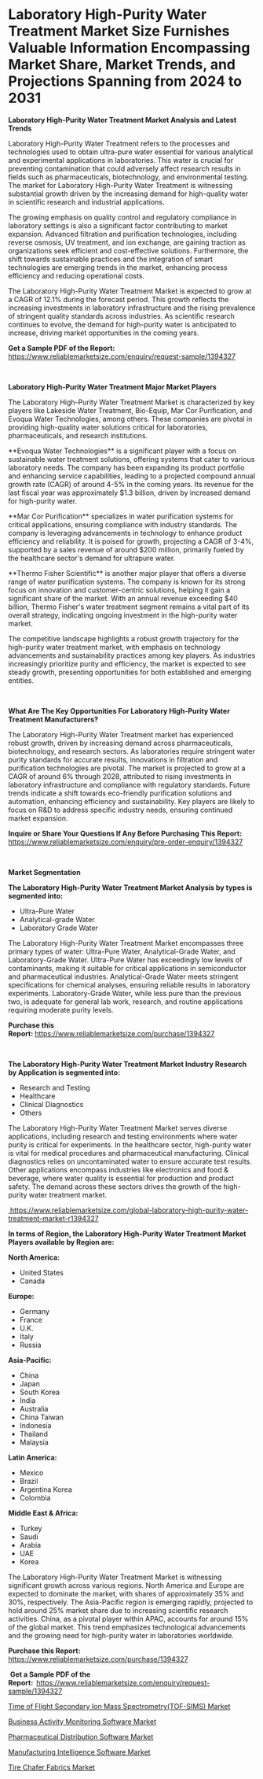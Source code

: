<p><h1>Laboratory High-Purity Water Treatment Market Size Furnishes Valuable Information Encompassing Market Share, Market Trends, and Projections Spanning from 2024 to 2031</h1></p><p><strong>Laboratory High-Purity Water Treatment Market Analysis and Latest Trends</strong></p>
<p><p>Laboratory High-Purity Water Treatment refers to the processes and technologies used to obtain ultra-pure water essential for various analytical and experimental applications in laboratories. This water is crucial for preventing contamination that could adversely affect research results in fields such as pharmaceuticals, biotechnology, and environmental testing. The market for Laboratory High-Purity Water Treatment is witnessing substantial growth driven by the increasing demand for high-quality water in scientific research and industrial applications.</p><p>The growing emphasis on quality control and regulatory compliance in laboratory settings is also a significant factor contributing to market expansion. Advanced filtration and purification technologies, including reverse osmosis, UV treatment, and ion exchange, are gaining traction as organizations seek efficient and cost-effective solutions. Furthermore, the shift towards sustainable practices and the integration of smart technologies are emerging trends in the market, enhancing process efficiency and reducing operational costs.</p><p>The Laboratory High-Purity Water Treatment Market is expected to grow at a CAGR of 12.1% during the forecast period. This growth reflects the increasing investments in laboratory infrastructure and the rising prevalence of stringent quality standards across industries. As scientific research continues to evolve, the demand for high-purity water is anticipated to increase, driving market opportunities in the coming years.</p></p>
<p><strong>Get a Sample PDF of the Report:&nbsp;</strong> <a href="https://www.reliablemarketsize.com/enquiry/request-sample/1394327?utm_campaign=1836&utm_medium=2&utm_source=Github&utm_content=ia&utm_term=05122024&utm_id=laboratory-high-purity-water-treatment">https://www.reliablemarketsize.com/enquiry/request-sample/1394327</a></p>
<p>&nbsp;</p>
<p><strong>Laboratory High-Purity Water Treatment Major Market Players</strong></p>
<p><p>The Laboratory High-Purity Water Treatment Market is characterized by key players like Lakeside Water Treatment, Bio-Equip, Mar Cor Purification, and Evoqua Water Technologies, among others. These companies are pivotal in providing high-quality water solutions critical for laboratories, pharmaceuticals, and research institutions.</p><p>**Evoqua Water Technologies** is a significant player with a focus on sustainable water treatment solutions, offering systems that cater to various laboratory needs. The company has been expanding its product portfolio and enhancing service capabilities, leading to a projected compound annual growth rate (CAGR) of around 4-5% in the coming years. Its revenue for the last fiscal year was approximately $1.3 billion, driven by increased demand for high-purity water.</p><p>**Mar Cor Purification** specializes in water purification systems for critical applications, ensuring compliance with industry standards. The company is leveraging advancements in technology to enhance product efficiency and reliability. It is poised for growth, projecting a CAGR of 3-4%, supported by a sales revenue of around $200 million, primarily fueled by the healthcare sector's demand for ultrapure water.</p><p>**Thermo Fisher Scientific** is another major player that offers a diverse range of water purification systems. The company is known for its strong focus on innovation and customer-centric solutions, helping it gain a significant share of the market. With an annual revenue exceeding $40 billion, Thermo Fisher's water treatment segment remains a vital part of its overall strategy, indicating ongoing investment in the high-purity water market.</p><p>The competitive landscape highlights a robust growth trajectory for the high-purity water treatment market, with emphasis on technology advancements and sustainability practices among key players. As industries increasingly prioritize purity and efficiency, the market is expected to see steady growth, presenting opportunities for both established and emerging entities.</p></p>
<p>&nbsp;</p>
<p><strong>What Are The Key Opportunities For Laboratory High-Purity Water Treatment Manufacturers?</strong></p>
<p><p>The Laboratory High-Purity Water Treatment market has experienced robust growth, driven by increasing demand across pharmaceuticals, biotechnology, and research sectors. As laboratories require stringent water purity standards for accurate results, innovations in filtration and purification technologies are pivotal. The market is projected to grow at a CAGR of around 6% through 2028, attributed to rising investments in laboratory infrastructure and compliance with regulatory standards. Future trends indicate a shift towards eco-friendly purification solutions and automation, enhancing efficiency and sustainability. Key players are likely to focus on R&D to address specific industry needs, ensuring continued market expansion.</p></p>
<p><strong>Inquire or Share Your Questions If Any Before Purchasing This Report:</strong> <a href="https://www.reliablemarketsize.com/enquiry/pre-order-enquiry/1394327?utm_campaign=1836&utm_medium=2&utm_source=Github&utm_content=ia&utm_term=05122024&utm_id=laboratory-high-purity-water-treatment">https://www.reliablemarketsize.com/enquiry/pre-order-enquiry/1394327</a></p>
<p>&nbsp;</p>
<p><strong>Market Segmentation</strong></p>
<p><strong>The Laboratory High-Purity Water Treatment Market Analysis by types is segmented into:</strong></p>
<p><ul><li>Ultra-Pure Water</li><li>Analytical-grade Water</li><li>Laboratory Grade Water</li></ul></p>
<p><p>The Laboratory High-Purity Water Treatment Market encompasses three primary types of water: Ultra-Pure Water, Analytical-Grade Water, and Laboratory-Grade Water. Ultra-Pure Water has exceedingly low levels of contaminants, making it suitable for critical applications in semiconductor and pharmaceutical industries. Analytical-Grade Water meets stringent specifications for chemical analyses, ensuring reliable results in laboratory experiments. Laboratory-Grade Water, while less pure than the previous two, is adequate for general lab work, research, and routine applications requiring moderate purity levels.</p></p>
<p><strong>Purchase this Report:&nbsp;</strong><a href="https://www.reliablemarketsize.com/purchase/1394327?utm_campaign=1836&utm_medium=2&utm_source=Github&utm_content=ia&utm_term=05122024&utm_id=laboratory-high-purity-water-treatment">https://www.reliablemarketsize.com/purchase/1394327</a></p>
<p>&nbsp;</p>
<p><strong>The Laboratory High-Purity Water Treatment Market Industry Research by Application is segmented into:</strong></p>
<p><ul><li>Research and Testing</li><li>Healthcare</li><li>Clinical Diagnostics</li><li>Others</li></ul></p>
<p><p>The Laboratory High-Purity Water Treatment Market serves diverse applications, including research and testing environments where water purity is critical for experiments. In the healthcare sector, high-purity water is vital for medical procedures and pharmaceutical manufacturing. Clinical diagnostics relies on uncontaminated water to ensure accurate test results. Other applications encompass industries like electronics and food & beverage, where water quality is essential for production and product safety. The demand across these sectors drives the growth of the high-purity water treatment market.</p></p>
<p><a href="https://www.reliablemarketsize.com/global-laboratory-high-purity-water-treatment-market-r1394327?utm_campaign=1836&utm_medium=2&utm_source=Github&utm_content=ia&utm_term=05122024&utm_id=laboratory-high-purity-water-treatment">&nbsp;https://www.reliablemarketsize.com/global-laboratory-high-purity-water-treatment-market-r1394327</a></p>
<p><strong>In terms of Region, the Laboratory High-Purity Water Treatment Market Players available by Region are:</strong></p>
<p>
    <p> <strong> North America: </strong>
        <ul>
            <li>United States</li>
            <li>Canada</li>
        </ul>
        </p> 
    <p> <strong> Europe: </strong>
        <ul>
            <li>Germany</li>
            <li>France</li>
            <li>U.K.</li>
            <li>Italy</li>
            <li>Russia</li>
        </ul>
        </p> 
    <p> <strong> Asia-Pacific: </strong>
        <ul>
            <li>China</li>
            <li>Japan</li>
            <li>South Korea</li>
            <li>India</li>
            <li>Australia</li>
            <li>China Taiwan</li>
            <li>Indonesia</li>
            <li>Thailand</li>
            <li>Malaysia</li>
        </ul>
        </p> 
    <p> <strong> Latin America: </strong>
        <ul>
            <li>Mexico</li>
            <li>Brazil</li>
            <li>Argentina Korea</li>
            <li>Colombia</li>
        </ul>
        </p> 
    <p> <strong> Middle East & Africa: </strong>
        <ul>
            <li>Turkey</li>
            <li>Saudi</li>
            <li>Arabia</li>
            <li>UAE</li>
            <li>Korea</li>
        </ul>
    </p>
    </p>
<p><p>The Laboratory High-Purity Water Treatment Market is witnessing significant growth across various regions. North America and Europe are expected to dominate the market, with shares of approximately 35% and 30%, respectively. The Asia-Pacific region is emerging rapidly, projected to hold around 25% market share due to increasing scientific research activities. China, as a pivotal player within APAC, accounts for around 15% of the global market. This trend emphasizes technological advancements and the growing need for high-purity water in laboratories worldwide.</p></p>
<p><strong>Purchase this Report: </strong><a href="https://www.reliablemarketsize.com/purchase/1394327?utm_campaign=1836&utm_medium=2&utm_source=Github&utm_content=ia&utm_term=05122024&utm_id=laboratory-high-purity-water-treatment">https://www.reliablemarketsize.com/purchase/1394327</a></p>
<p>&nbsp;<strong>Get a Sample PDF of the Report:&nbsp;&nbsp;</strong><a href="https://www.reliablemarketsize.com/enquiry/request-sample/1394327?utm_campaign=1836&utm_medium=2&utm_source=Github&utm_content=ia&utm_term=05122024&utm_id=laboratory-high-purity-water-treatment">https://www.reliablemarketsize.com/enquiry/request-sample/1394327</a></p>
<p><strong></strong></p>
<p><p><a href="https://issuu.com/reportprime-2/docs/time-of-flight-secondary-ion-mass-spectrometrytof-?utm_campaign=1836&utm_medium=2&utm_source=Github&utm_content=ia&utm_term=05122024&utm_id=laboratory-high-purity-water-treatment">Time of Flight Secondary Ion Mass Spectrometry(TOF-SIMS) Market</a></p><p><a href="https://www.linkedin.com/pulse/strategic-market-research-report-business-activity-monitoring-i6j5c?utm_campaign=1836&utm_medium=2&utm_source=Github&utm_content=ia&utm_term=05122024&utm_id=laboratory-high-purity-water-treatment">Business Activity Monitoring Software Market</a></p><p><a href="https://www.linkedin.com/pulse/financial-overview-market-analysis-pharmaceutical-distribution-xrpic?utm_campaign=1836&utm_medium=2&utm_source=Github&utm_content=ia&utm_term=05122024&utm_id=laboratory-high-purity-water-treatment">Pharmaceutical Distribution Software Market</a></p><p><a href="https://www.linkedin.com/pulse/market-size-scope-manufacturing-intelligence-software-forecasted-rdelc?utm_campaign=1836&utm_medium=2&utm_source=Github&utm_content=ia&utm_term=05122024&utm_id=laboratory-high-purity-water-treatment">Manufacturing Intelligence Software Market</a></p><p><a href="https://issuu.com/reportprime-2/docs/tire-chafer-fabrics-market-size-2030.pptx?utm_campaign=1836&utm_medium=2&utm_source=Github&utm_content=ia&utm_term=05122024&utm_id=laboratory-high-purity-water-treatment">Tire Chafer Fabrics Market</a></p></p>